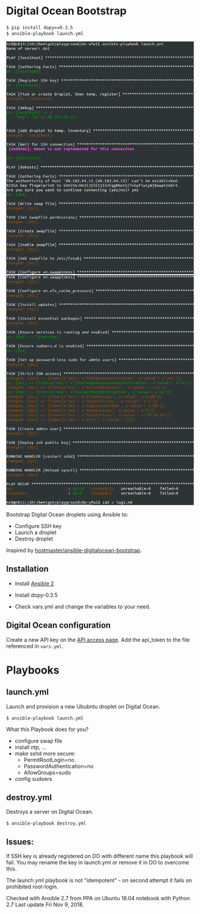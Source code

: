 Digital Ocean Bootstrap
=======================


```
$ pip install dopy==0.3.5
$ ansible-playbook launch.yml 
```

![launch.yml playbook starts](/doc/do1-start.png?raw=true)
![launch.yml playbook finishes](/doc/do1-finish.png?raw=true)

Bootstrap Digital Ocean droplets using Ansible to:

* Configure SSH key
* Launch a droplet
* Destroy droplet

Inspired by [hostmaster/ansible-digitalocean-bootstrap](https://github.com/hostmaster/ansible-digitalocean-bootstrap).


Installation
------------

* Install [Ansible 2](http://docs.ansible.com/ansible/intro_installation.html)

* Install dopy-0.3.5

* Check vars.yml and change the variables to your need.


Digital Ocean configuration
---------------------------

Create a new API key on the [API access page](https://cloud.digitalocean.com/api_access). 
Add the api_token to the file referenced in `vars.yml`.


Playbooks
=========

launch.yml
----------

Launch and provision a new Ububntu droplet on Digital Ocean.

```
$ ansible-playbook launch.yml
```

What this Playbook does for you?

- configure swap file
- install ntp, ...
- make sshd more secure: 
  - PermitRootLogin=no
  - PasswordAuthentication=no
  - AllowGroups=sudo
- config sudoers

destroy.yml
-----------

Destroys a server on Digital Ocean.

```
$ ansible-playbook destroy.yml
```

Issues:
-----

If SSH key is already registered on DO with different name this playbook will fail. You may rename the key in launch.yml or remove it in DO to overcome this.

The launch.yml playbook is not "idempotent" - on second attempt it fails on prohibited root-login.

Checked with Ansible 2.7 from PPA on Ubuntu 18.04 notebook with Python 2.7
Last update Fri Nov 9, 2018.
